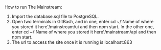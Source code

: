 How to run The Mainstream:

1. Import the database.sql file to PostgreSQL.
2. Open two terminals in GitBash, and in one, enter cd ~/'Name of where you stored it here'/mainstream/ui and then npm start. In the other one, enter cd ~/'Name of where you stored it here'/mainstream/api and then npm start.
3. The url to access the site once it is running is localhost:863
